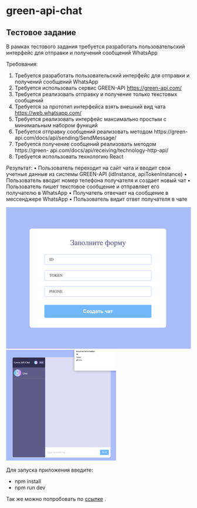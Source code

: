 # green-api-chat
## Тестовое задание 

В рамках тестового задания требуется разработать пользовательский интерфейс для
отправки и получений сообщений WhatsApp

Требования:
1. Требуется разработать пользовательский интерфейс для отправки и получений
сообщений WhatsApp
2. Требуется использовать сервис GREEN-API https://green-api.com/
3. Требуется реализовать отправку и получение только текстовых сообщений
4. Требуется за прототип интерфейса взять внешний вид чата
https://web.whatsapp.com/
5. Требуется реализовать интерфейс максимально простым с минимальным набором
функций
6. Требуется отправку сообщений реализовать методом https://green-
api.com/docs/api/sending/SendMessage/
7. Требуется получение сообщений реализовать методом https://green-
api.com/docs/api/receiving/technology-http-api/
8. Требуется использовать технологию React

  Результат:
    • Пользователь переходит на сайт чата и вводит свои учетные данные из
      системы GREEN-API (idInstance, apiTokenInstance)
    • Пользователь вводит номер телефона получателя и создает новый чат
    • Пользователь пишет текстовое сообщение и отправляет его получателю в
      WhatsApp
    • Получатель отвечает на сообщение в мессенджере WhatsApp
    • Пользователь видит ответ получателя в чате

<img src='public/login.png' width='600'>

<img src='public/chat.png' width='300'>

Для запуска приложения введите:
- npm install
- npm run dev

Так же можно попробовать по [ссылке](https://testshoplist.herokuapp.com/) .
